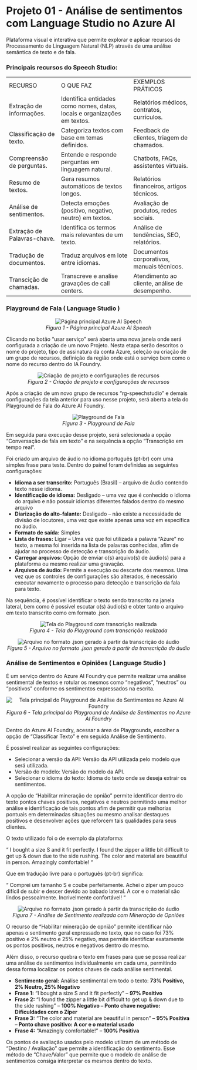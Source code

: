 # Projeto 01 - Análise de sentimentos com Language Studio no Azure AI

Plataforma visual e interativa que permite explorar e aplicar recursos de Processamento de Linguagem Natural (NLP) através de uma análise semântica de texto e de fala.

### Principais recursos do Speech Studio:

|     |     |     |
| --- | --- | --- |
| RECURSO | O QUE FAZ | EXEMPLOS PRÁTICOS |
| Extração de informações. | Identifica entidades como nomes, datas, locais e organizações em textos. | Relatórios médicos, contratos, currículos. |
| Classificação de texto. | Categoriza textos com base em temas definidos. | Feedback de clientes, triagem de chamados. |
| Compreensão de perguntas. | Entende e responde perguntas em linguagem natural. | Chatbots, FAQs, assistentes virtuais. |
| Resumo de textos. | Gera resumos automáticos de textos longos. | Relatórios financeiros, artigos técnicos. |
| Análise de sentimentos. | Detecta emoções (positivo, negativo, neutro) em textos. | Avaliação de produtos, redes sociais. |
| Extração de Palavras-chave. | Identifica os termos mais relevantes de um texto. | Análise de tendências, SEO, relatórios. |
| Tradução de documentos. | Traduz arquivos em lote entre idiomas. | Documentos corporativos, manuais técnicos. |
| Transcição de chamadas. | Transcreve e analise gravações de call centers. | Atendimento ao cliente, análise de desempenho. |

### Playground de Fala ( Language Studio )

<p align="center">
  <img src="/images/projeto01/SpeechStudio01.jpg" alt="Página principal Azure AI Speech" style="max-width: 100%;">
  <br>
  <em>Figura 1 - Página principal Azure AI Speech</em>
</p>

Clicando no botão “usar serviço” será aberta uma nova janela onde será configurada a criação de um novo Projeto. Nesta etapa serão descritos o nome do projeto, tipo de assinatura da conta Azure, seleção ou criação de um grupo de recursos, definição da região onde está o serviço bem como o nome do recurso dentro do IA Foundry.

<p align="center">
  <img src="/images/projeto01/SpeechStudio02.jpg" alt="Criação de projeto e configurações de recursos" style="max-width: 100%;">
  <br>
  <em>Figura 2 - Criação de projeto e configurações de recursos</em>
</p>

Após a criação de um novo grupo de recursos “rg-speechstudio” e demais configurações da tela anterior para uso nesse projeto, será aberta a tela do Playground de Fala do Azure AI Foundry.

<p align="center">
  <img src="/images/projeto01/SpeechStudio03.jpg" alt="Playground de Fala" style="max-width: 100%;">
  <br>
  <em>Figura 3 - Playground de Fala</em>
</p>

Em seguida para execução desse projeto, será selecionada a opção “Conversação de fala em texto” e na sequência a opção “Transcrição em tempo real”.

Foi criado um arquivo de áudio no idioma português (pt-br) com uma simples frase para teste. Dentro do painel foram definidas as seguintes configurações:

- **Idioma a ser transcrito:** Português (Brasil) – arquivo de áudio contendo texto nesse idioma.
- **Identificação de idioma:** Desligado – uma vez que é conhecido o idioma do arquivo e não possuir idiomas diferentes falados dentro do mesmo arquivo
- **Diarização do alto-falante:** Desligado – não existe a necessidade de divisão de locutores, uma vez que existe apenas uma voz em específica no áudio.
- **Formato de saída:** Simples
- **Lista de frases:** Ligar – Uma vez que foi utilizada a palavra “Azure” no texto, a mesma foi inserida na lista de palavras conhecidas, afim de ajudar no processo de detecção e transcrição do áudio.
- **Carregar arquivos:** Opção de enviar o(s) arquivo(s) de áudio(s) para a plataforma ou mesmo realizar uma gravação.
- **Arquivos de áudio:** Permite a execução ou descarte dos mesmos. Uma vez que os controles de configurações são alterados, é necessário executar novamente o processo para detecção e transcrição da fala para texto.

Na sequência, é possível identificar o texto sendo transcrito na janela lateral, bem como é possível escutar o(s) áudio(s) e obter tanto o arquivo em texto transcrito como em formato .json.

<p align="center">
  <img src="/images/projeto01/SpeechStudio04.jpg" alt="Tela do Playground com transcrição realizada" style="max-width: 100%;">
  <br>
  <em>Figura 4 - Tela do Playground com transcrição realizada</em>
</p>


<p align="center">
  <img src="/images/projeto01/SpeechStudio05.jpg" alt="Arquivo no formato .json gerado à partir da transcrição do áudio" style="max-width: 100%;">
  <br>
  <em>Figura 5 - Arquivo no formato .json gerado à partir da transcrição do áudio</em>
</p>


### Análise de Sentimentos e Opiniões ( Language Studio )

É um serviço dentro do Azure AI Foundry que permite realizar uma análise sentimental de textos e rotular os mesmos como “negativos”, “neutros” ou “positivos” conforme os sentimentos expressados na escrita.

<p align="center">
  <img src="/images/projeto01/SpeechStudio06.jpg" alt="Tela principal do Playground de Análise de Sentimentos no Azure AI Foundry" style="max-width: 100%;">
  <br>
  <em>Figura 6 - Tela principal do Playground de Análise de Sentimentos no Azure AI Foundry</em>
</p>

Dentro do Azure AI Foundry, acessar a área de Playgrounds, escolher a opção de “Classificar Texto” e em seguida Análise de Sentimento.

É possível realizar as seguintes configurações:

- Selecionar a versão da API: Versão da API utilizada pelo modelo que será utilizada.
- Versão do modelo: Versão do modelo da API.
- Selecionar o idioma do texto: Idioma do texto onde se deseja extrair os sentimentos.

A opção de “Habilitar mineração de opnião” permite identificar dentro do texto pontos chaves positivos, negativos e neutros permitindo uma melhor análise e identificação de tais pontos afim de permitir que melhorias pontuais em determinadas situações ou mesmo analisar destaques positivos e desenvolver ações que reforcem tais qualidades para seus clientes.

O texto utilizado foi o de exemplo da plataforma:

“ I bought a size S and it fit perfectly. I found the zipper a little bit difficult to get up & down due to the side rushing. The color and material are beautiful in person. Amazingly comfortable! “

Que em tradução livre para o português (pt-br) significa:

“ Comprei um tamanho S e coube perfeitamente. Achei o zíper um pouco difícil de subir e descer devido ao babado lateral. A cor e o material são lindos pessoalmente. Incrivelmente confortável! “

<p align="center">
  <img src="/images/projeto01/SpeechStudio07.jpg" alt="Arquivo no formato .json gerado à partir da transcrição do áudio" style="max-width: 100%;">
  <br>
  <em>Figura 7 - Análise de Sentimento realizada com Mineração de Opniões</em>
</p>

O recurso de “Habilitar mineração de opnião” permite identificar não apenas o sentimento geral expressado no texto, que no caso foi 73% positivo e 2% neutro e 25% negativo, mas permite identificar exatamente os pontos positivos, neutros e negativos dentro do mesmo.

Além disso, o recurso quebra o texto em frases para que se possa realizar uma análise de sentimentos individualmente em cada uma, permitindo dessa forma localizar os pontos chaves de cada análise sentimental.

- **Sentimento geral:** Análise sentimental em todo o texto: **73% Positivo, 2% Neutro, 25% Negativo**
- **Frase 1:** “I bought a size S and it fit perfectly” – **97% Positivo**
- **Frase 2:** “I found the zipper a little bit difficult to get up & down due to the side rushing” – **100% Negativo – Ponto chave negativo: Dificuldades com o Zíper**
- **Frase 3:** “The color and material are beautiful in person” – **95% Positiva – Ponto chave positivo: A cor e o material usado**
- **Frase 4:** “Amazingly comfortable!” – **100% Positiva**

Os pontos de avaliação usados pelo modelo utilizam de um método de “Destino / Avaliação” que permite a identificação do sentimento. Esse método de “Chave/Valor” que permite que o modelo de análise de sentimentos consiga interpretar os mesmos dentro do texto.
